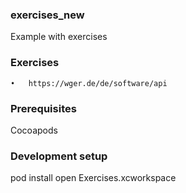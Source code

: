 ### exercises_new
Example with exercises

### Exercises
	•	https://wger.de/de/software/api

### Prerequisites
Cocoapods

### Development setup
pod install open Exercises.xcworkspace
